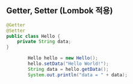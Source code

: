 
## Getter, Setter (Lombok 적용)

```java
@Getter
@Setter
public class Hello {
    private String data;
}
```

```java
		Hello hello = new Hello();
		hello.setData("Hello World!");
		String data = hello.getData();
		System.out.println("data = " + data);
```